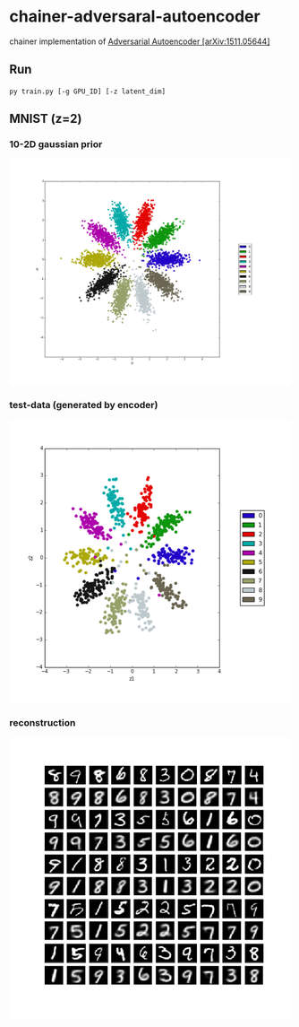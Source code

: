 # chainer-adversaral-autoencoder

chainer implementation of [Adversarial Autoencoder [arXiv:1511.05644]](http://arxiv.org/pdf/1511.05644v2.pdf)

## Run

```
py train.py [-g GPU_ID] [-z latent_dim]
```

## MNIST (z=2)
### 10-2D gaussian prior
![prior](https://raw.githubusercontent.com/fukuta0614/chainer-adversarial-autoencoder/master/examples/10_2d-gaussian.png)

### test-data (generated by encoder)
![test-data](https://raw.githubusercontent.com/fukuta0614/chainer-adversarial-autoencoder/master/examples/labeled_z.png)

### reconstruction
![reconstruction](https://raw.githubusercontent.com/fukuta0614/chainer-adversarial-autoencoder/master/examples/reconstruction.png)
